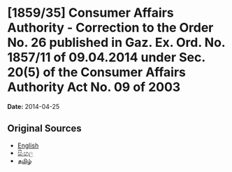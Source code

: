 # [1859/35] Consumer Affairs Authority - Correction to the Order No. 26 published in Gaz. Ex. Ord. No. 1857/11 of 09.04.2014 under Sec. 20(5) of the Consumer Affairs Authority Act No. 09 of 2003

**Date:** 2014-04-25

## Original Sources

- [English](https://documents.gov.lk/view/extra-gazettes/2014/4/1859-35_E.pdf)
- [සිංහල](https://documents.gov.lk/view/extra-gazettes/2014/4/1859-35_S.pdf)
- [தமிழ்](https://documents.gov.lk/view/extra-gazettes/2014/4/1859-35_T.pdf)
